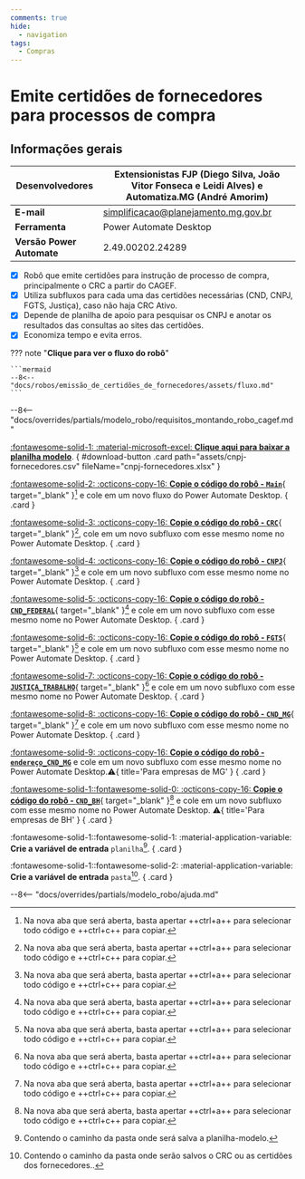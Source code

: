 ```yaml
---
comments: true
hide:
  - navigation
tags:
  - Compras
---
```


# Emite certidões de fornecedores para processos de compra


## Informações gerais

| **Desenvolvedores**| Extensionistas FJP (Diego Silva, João Vitor Fonseca e Leidi Alves) e Automatiza.MG (André Amorim)  |
| ----------- | ------------------------------------ |
| **E-mail**       | simplificacao@planejamento.mg.gov.br|
| **Ferramenta**    | Power Automate Desktop |
| **Versão Power Automate**    | 2.49.00202.24289 |

- [x] Robô que emite certidões para instrução de processo de compra, principalmente o CRC a partir do CAGEF.
- [x] Utiliza subfluxos para cada uma das certidões necessárias (CND, CNPJ, FGTS, Justiça), caso não haja CRC Ativo.
- [x] Depende de planilha de apoio para pesquisar os CNPJ e anotar os resultados das consultas ao sites das certidões.
- [x] Economiza tempo e evita erros.

??? note "**Clique para ver o fluxo do robô**"

    ```mermaid
    --8<-- "docs/robos/emissão_de_certidões_de_fornecedores/assets/fluxo.md"
    ```

--8<-- "docs/overrides/partials/modelo_robo/requisitos_montando_robo_cagef.md"

<div class="grid" markdown>

[:fontawesome-solid-1: :material-microsoft-excel: __Clique aqui para baixar a planilha modelo__](javascript:void(0);).
{ #download-button .card path="assets/cnpj-fornecedores.csv" fileName="cnpj-fornecedores.xlsx" }

[:fontawesome-solid-2: :octicons-copy-16: __Copie o código do robô - `Main`__](https://raw.githubusercontent.com/automatiza-mg/biblioteca-de-robos/refs/heads/main/robos/site/certidoes_fornecedores/certidoes-fornecedores-main.txt){ target="_blank" }[^1] e cole em um novo fluxo do Power Automate Desktop.
{ .card }

[:fontawesome-solid-3: :octicons-copy-16: __Copie o código do robô - `CRC`__](https://raw.githubusercontent.com/automatiza-mg/biblioteca-de-robos/refs/heads/main/robos/site/certidoes_fornecedores/crc-cagef.txt){ target="_blank" }[^1], cole em um novo subfluxo com esse mesmo nome no Power Automate Desktop.
{ .card }

[:fontawesome-solid-4: :octicons-copy-16: __Copie o código do robô - `CNPJ`__](https://raw.githubusercontent.com/automatiza-mg/biblioteca-de-robos/refs/heads/main/robos/site/certidoes_fornecedores/consulta-cnpj.txt){ target="_blank" }[^1] e cole em um novo subfluxo com esse mesmo nome no Power Automate Desktop.
{ .card }

[:fontawesome-solid-5: :octicons-copy-16: __Copie o código do robô - `CND_FEDERAL`__](https://raw.githubusercontent.com/automatiza-mg/biblioteca-de-robos/refs/heads/main/robos/site/certidoes_fornecedores/cnd-federal.txt){ target="_blank" }[^1] e cole em um novo subfluxo com esse mesmo nome no Power Automate Desktop.
{ .card }

[:fontawesome-solid-6: :octicons-copy-16: __Copie o código do robô - `FGTS`__](https://raw.githubusercontent.com/automatiza-mg/biblioteca-de-robos/refs/heads/main/robos/site/certidoes_fornecedores/consulta_fgts.txt){ target="_blank" }[^1] e cole em um novo subfluxo com esse mesmo nome no Power Automate Desktop.
{ .card }

[:fontawesome-solid-7: :octicons-copy-16: __Copie o código do robô - `JUSTIÇA_TRABALHO`__](https://raw.githubusercontent.com/automatiza-mg/biblioteca-de-robos/refs/heads/main/robos/site/certidoes_fornecedores/consulta_justiça_trabalho.txt){ target="_blank" }[^1] e cole em um novo subfluxo com esse mesmo nome no Power Automate Desktop.
{ .card }

[:fontawesome-solid-8: :octicons-copy-16: __Copie o código do robô - `CND_MG`__](https://raw.githubusercontent.com/automatiza-mg/biblioteca-de-robos/refs/heads/main/robos/site/certidoes_fornecedores/cnd-mg-siare.txt){ target="_blank" }[^1] e cole em um novo subfluxo com esse mesmo nome no Power Automate Desktop.
{ .card }

[:fontawesome-solid-9: :octicons-copy-16: __Copie o código do robô - `endereço_CND_MG`__](https://raw.githubusercontent.com/automatiza-mg/biblioteca-de-robos/refs/heads/main/robos/site/certidoes_fornecedores/endereço-siare.txt) e cole em um novo subfluxo com esse mesmo nome no Power Automate Desktop.:warning:{ title='Para empresas de MG' }
{ .card }

[:fontawesome-solid-1::fontawesome-solid-0: :octicons-copy-16: __Copie o código do robô - `CND_BH`__](https://raw.githubusercontent.com/automatiza-mg/biblioteca-de-robos/refs/heads/main/robos/site/certidoes_fornecedores/cnd-pbh.txt){ target="_blank" }[^1] e cole em um novo subfluxo com esse mesmo nome no Power Automate Desktop. :warning:{ title='Para empresas de BH' }
{ .card }

:fontawesome-solid-1::fontawesome-solid-1: :material-application-variable: __Crie a variável de entrada__ `planilha`[^2].
{ .card }

:fontawesome-solid-1::fontawesome-solid-2: :material-application-variable: __Crie a variável de entrada__ `pasta`[^3].
{ .card }

</div>

--8<-- "docs/overrides/partials/modelo_robo/ajuda.md"

[^1]: Na nova aba que será aberta, basta apertar ++ctrl+a++ para selecionar todo código e ++ctrl+c++ para copiar.
[^2]: Contendo o caminho da pasta onde será salva a planilha-modelo.
[^3]: Contendo o caminho da pasta onde serão salvos o CRC ou as certidões dos fornecedores..

